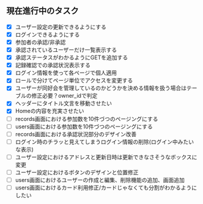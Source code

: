 ## 現在進行中のタスク

- [x] ユーザー設定の更新できるようにする
- [X] ログインできるようにする
- [x] 参加者の承認/非承認
- [x] 承認されているユーザーだけ一覧表示する
- [x] 承認ステータスがわかるようにGETを追加する
- [X] 記録確認での承認状況表示する
- [x] ログイン情報を使って各ページで個人適用
- [x] ロールで分けてページ単位でアクセスを変更する
- [x] ユーザーが同好会を管理しているのかどうかを決める情報を扱う場合はテーブルの修正必要？owner_idで判定
- [x] ヘッダーにタイトル文言を移動させたい
- [x] Homeの内容を充実させたい
- [ ] records画面における参加数を10件づつのページングにする
- [ ] users画面における参加数を10件づつのページングにする
- [ ] records画面における承認状況部分のデザイン改善
- [ ] ログイン時のチラッと見えてしまうログイン情報の削除(ログイン中みたいな表示)
- [ ] ユーザー設定におけるアドレスと更新日時は更新できなさそうなボックスに変更
- [ ] ユーザー設定におけるボタンのデザインと位置修正
- [ ] users画面におけるユーザーの作成と編集、削除機能の追加、画面追加
- [ ] users画面におけるカード利用修正/カードじゃなくても分割がわかるようにしたい